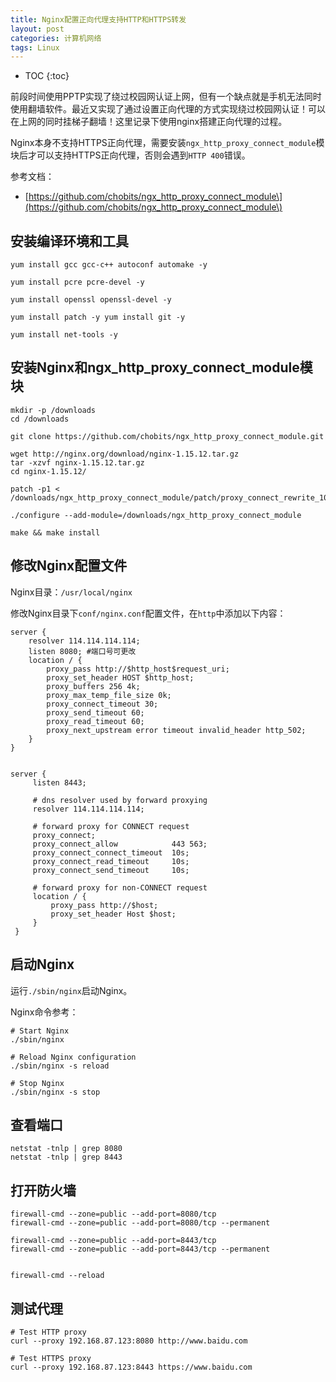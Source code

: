 ```yaml
---
title: Nginx配置正向代理支持HTTP和HTTPS转发
layout: post
categories: 计算机网络
tags: Linux
---
```

* TOC
{:toc} 

前段时间使用PPTP实现了绕过校园网认证上网，但有一个缺点就是手机无法同时使用翻墙软件。最近又实现了通过设置正向代理的方式实现绕过校园网认证！可以在上网的同时挂梯子翻墙！这里记录下使用nginx搭建正向代理的过程。

Nginx本身不支持HTTPS正向代理，需要安装`ngx_http_proxy_connect_module`模块后才可以支持HTTPS正向代理，否则会遇到`HTTP 400`错误。

参考文档：

- [https://github.com/chobits/ngx_http_proxy_connect_module\](https://github.com/chobits/ngx_http_proxy_connect_module\)

<!--more-->

## 安装编译环境和工具

```
yum install gcc gcc-c++ autoconf automake -y 

yum install pcre pcre-devel -y 

yum install openssl openssl-devel -y 

yum install patch -y yum install git -y 

yum install net-tools -y

```

## 安装Nginx和ngx_http_proxy_connect_module模块

```
mkdir -p /downloads
cd /downloads

git clone https://github.com/chobits/ngx_http_proxy_connect_module.git

wget http://nginx.org/download/nginx-1.15.12.tar.gz
tar -xzvf nginx-1.15.12.tar.gz
cd nginx-1.15.12/

patch -p1 < /downloads/ngx_http_proxy_connect_module/patch/proxy_connect_rewrite_101504.patch

./configure --add-module=/downloads/ngx_http_proxy_connect_module

make && make install
```

## 修改Nginx配置文件

Nginx目录：`/usr/local/nginx`

修改Nginx目录下`conf/nginx.conf`配置文件，在`http`中添加以下内容：

```
server {  
    resolver 114.114.114.114; 
    listen 8080; #端口号可更改 
    location / {  
        proxy_pass http://$http_host$request_uri;
        proxy_set_header HOST $http_host;
        proxy_buffers 256 4k;
        proxy_max_temp_file_size 0k; 
        proxy_connect_timeout 30;
        proxy_send_timeout 60;
        proxy_read_timeout 60;
        proxy_next_upstream error timeout invalid_header http_502;
    }  
}


server {
     listen 8443;

     # dns resolver used by forward proxying
     resolver 114.114.114.114;

     # forward proxy for CONNECT request
     proxy_connect;
     proxy_connect_allow            443 563;
     proxy_connect_connect_timeout  10s;
     proxy_connect_read_timeout     10s;
     proxy_connect_send_timeout     10s;

     # forward proxy for non-CONNECT request
     location / {
         proxy_pass http://$host;
         proxy_set_header Host $host;
     }
 }
```

## 启动Nginx

运行`./sbin/nginx`启动Nginx。

Nginx命令参考：

```
# Start Nginx
./sbin/nginx

# Reload Nginx configuration
./sbin/nginx -s reload

# Stop Nginx
./sbin/nginx -s stop
```

## 查看端口

```
netstat -tnlp | grep 8080
netstat -tnlp | grep 8443
```

## 打开防火墙

```
firewall-cmd --zone=public --add-port=8080/tcp
firewall-cmd --zone=public --add-port=8080/tcp --permanent

firewall-cmd --zone=public --add-port=8443/tcp
firewall-cmd --zone=public --add-port=8443/tcp --permanent


firewall-cmd --reload
```

## 测试代理

```
# Test HTTP proxy
curl --proxy 192.168.87.123:8080 http://www.baidu.com

# Test HTTPS proxy
curl --proxy 192.168.87.123:8443 https://www.baidu.com
```
